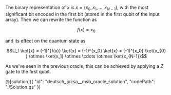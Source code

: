 The binary representation of $x$ is $x = (x_{0}, x_{1}, \dots, x_{N-1})$, with the most significant bit encoded in the first bit (stored in the first qubit of the input array). Then we can rewrite the function as

$$f(x) = x_0$$

and its effect on the quantum state as 

$$U_f \ket{x} = (-1)^{f(x)} \ket{x} = (-1)^{x_0} \ket{x} = (-1)^{x_0} \ket{x_{0} } \otimes \ket{x_1} \otimes \cdots \otimes \ket{x_{N-1}}$$

As we've seen in the previous oracle, this can be achieved by applying a $Z$ gate to the first qubit.

@[solution]({
    "id": "deutsch_jozsa__msb_oracle_solution",
    "codePath": "./Solution.qs"
})
